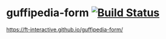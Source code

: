 # guffipedia-form [![Build Status][travis-image]][travis-url]

https://ft-interactive.github.io/guffipedia-form/

[travis-url]: https://travis-ci.org/ft-interactive/guffipedia-form
[travis-image]: https://travis-ci.org/ft-interactive/guffipedia-form.svg
